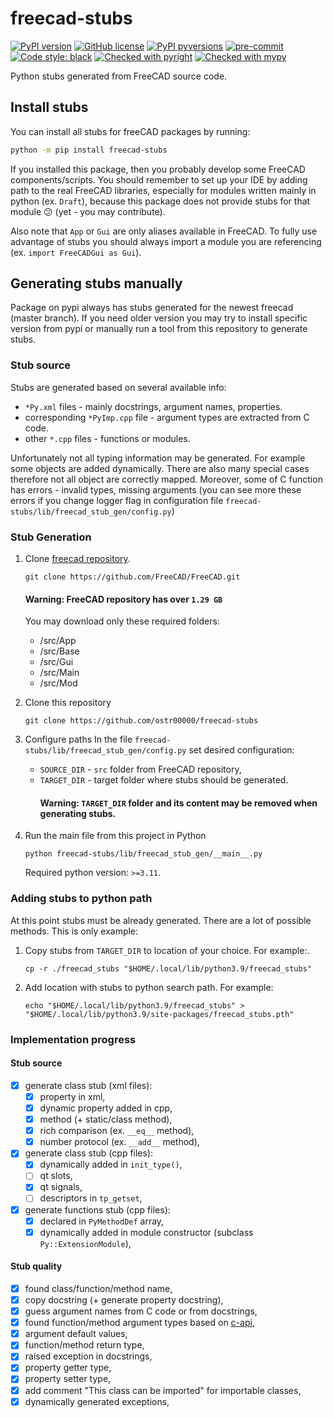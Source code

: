 # freecad-stubs

[![PyPI version](https://img.shields.io/pypi/v/freecad-stubs)](https://pypi.org/project/freecad-stubs/)
[![GitHub license](https://img.shields.io/github/license/ostr00000/freecad-stubs)](https://github.com/ostr00000/freecad-stubs/blob/main/LICENSE)
[![PyPI pyversions](https://img.shields.io/pypi/pyversions/freecad-stubs)](https://pypi.python.org/pypi/freecad-stubs/)
[![pre-commit](https://img.shields.io/badge/pre--commit-enabled-brightgreen?logo=pre-commit)](https://github.com/pre-commit/pre-commit)
[![Code style: black](https://img.shields.io/badge/code%20style-black-000000.svg)](https://github.com/psf/black)
[![Checked with pyright](https://microsoft.github.io/pyright/img/pyright_badge.svg)](https://microsoft.github.io/pyright/)
[![Checked with mypy](http://www.mypy-lang.org/static/mypy_badge.svg)](http://mypy-lang.org/)

Python stubs generated from FreeCAD source code.

## Install stubs

You can install all stubs for freeCAD packages by running:

```bash
python -m pip install freecad-stubs
```

If you installed this package,
then you probably develop some FreeCAD components/scripts.
You should remember to set up your IDE by adding path to the real FreeCAD libraries,
especially for modules written mainly in python (ex. `Draft`),
because this package does not provide stubs for that module :confused:
(yet - you may contribute).

Also note that `App` or `Gui` are only aliases available in FreeCAD.
To fully use advantage of stubs
you should always import a module you are referencing
(ex. `import FreeCADGui as Gui`).

## Generating stubs manually

Package on pypi always has stubs generated for the newest freecad (master branch).
If you need older version you may try to install specific version from pypi
or manually run a tool from this repository to generate stubs.

### Stub source

Stubs are generated based on several available info:

- `*Py.xml` files - mainly docstrings, argument names, properties.
- corresponding `*PyImp.cpp` file - argument types are extracted from C code.
- other `*.cpp` files - functions or modules.

Unfortunately not all typing information may be generated.
For example some objects are added dynamically.
There are also many special cases
therefore not all object are correctly mapped.
Moreover, some of C function has errors - invalid types, missing arguments
(you can see more these errors if you change logger flag in configuration
file `freecad-stubs/lib/freecad_stub_gen/config.py`)

### Stub Generation

1. Clone [freecad repository](https://github.com/FreeCAD/FreeCAD).

   ```shell
   git clone https://github.com/FreeCAD/FreeCAD.git
   ```

   #### Warning: FreeCAD repository has over `1.29 GB`

   You may download only these required folders:

   - /src/App
   - /src/Base
   - /src/Gui
   - /src/Main
   - /src/Mod

2. Clone this repository

   ```shell
   git clone https://github.com/ostr00000/freecad-stubs
   ```

3. Configure paths
   In the file `freecad-stubs/lib/freecad_stub_gen/config.py`
   set desired configuration:

   - `SOURCE_DIR` - `src` folder from FreeCAD repository,
   - `TARGET_DIR` - target folder where stubs should be generated.
     #### Warning: `TARGET_DIR` folder and its content may be removed when generating stubs.

4. Run the main file from this project in Python

   ```shell
   python freecad-stubs/lib/freecad_stub_gen/__main__.py
   ```

   Required python version: `>=3.11`.

### Adding stubs to python path

At this point stubs must be already generated.
There are a lot of possible methods. This is only example:

1. Copy stubs from `TARGET_DIR` to location of your choice. For example:.

   ```shell
   cp -r ./freecad_stubs "$HOME/.local/lib/python3.9/freecad_stubs"
   ```

2. Add location with stubs to python search path.
   For example:

   ```shell
   echo "$HOME/.local/lib/python3.9/freecad_stubs" > "$HOME/.local/lib/python3.9/site-packages/freecad_stubs.pth"
   ```

### Implementation progress

#### Stub source

- [x] generate class stub (xml files):
  - [x] property in xml,
  - [x] dynamic property added in cpp,
  - [x] method (+ static/class method),
  - [x] rich comparison (ex. `__eq__` method),
  - [x] number protocol (ex. `__add__` method),
- [x] generate class stub (cpp files):
  - [x] dynamically added in `init_type()`,
  - [ ] qt slots,
  - [x] qt signals,
  - [ ] descriptors in `tp_getset`,
- [x] generate functions stub (cpp files):
  - [x] declared in `PyMethodDef` array,
  - [x] dynamically added in module constructor (subclass `Py::ExtensionModule`),

#### Stub quality

- [x] found class/function/method name,
- [x] copy docstring (+ generate property docstring),
- [x] guess argument names from C code or from docstrings,
- [x] found function/method argument types based
  on [c-api](https://docs.python.org/3/c-api/arg.html),
- [x] argument default values,
- [x] function/method return type,
- [x] raised exception in docstrings,
- [x] property getter type,
- [x] property setter type,
- [x] add comment "This class can be imported" for importable classes,
- [x] dynamically generated exceptions,
